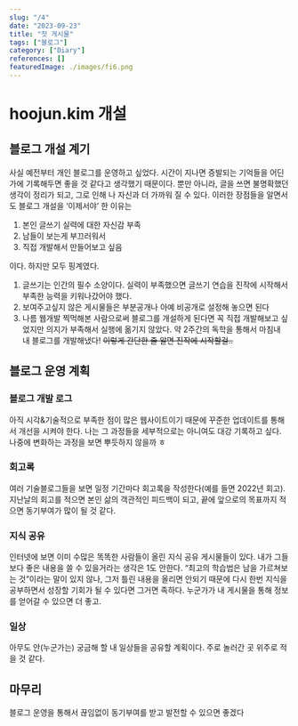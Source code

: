 ```yaml
---
slug: "/4"
date: "2023-09-23"
title: "첫 게시물"
tags: ["블로그"]
category: ["Diary"]
references: []
featuredImage: ./images/fi6.png
---
```


# hoojun.kim 개설
## 블로그 개설 계기
사실 예전부터 개인 블로그를 운영하고 싶었다. 시간이 지나면 증발되는 기억들을
어딘가에 기록해두면 좋을 것 같다고 생각했기 때문이다. 뿐만 아니라, 글을 쓰면
불명확했던 생각이 정리가 되고, 그로 인해 나 자신과 더 가까워 질 수 있다. 이러한
장점들을 알면서도 블로그 개설을 ‘이제서야’ 한 이유는
1. 본인 글쓰기 실력에 대한 자신감 부족
2. 남들이 보는게 부끄러워서
3. 직접 개발해서 만들어보고 싶음

이다.
하지만 모두 핑계였다.
1. 글쓰기는 인간의 필수 소양이다. 실력이 부족했으면 글쓰기 연습을 진작에 시작해서 부족한 능력을 키워나갔어야 했다.
2. 보여주고싶지 않은 게시물들은 부분공개나 아예 비공개로 설정해 놓으면 된다
3. 나름 웹개발 찍먹해본 사람으로써 블로그를 개설하게 된다면 꼭 직접 개발해보고 싶었지만 의지가 부족해서 실행에 옮기지 않았다. 약 2주간의 독학을 통해서 마침내 내 블로그를 개발해냈다! ~~이렇게 간단한 줄 알면 진작에 시작할걸..~~

## 블로그 운영 계획
### 블로그 개발 로그
아직 시각&기술적으로 부족한 점이 많은 웹사이트이기 때문에 꾸준한 업데이트를 통해서
개선을 시켜야 한다. 나는 그 과정들을 세부적으로는 아니여도 대강 기록하고 싶다. 나중에
변화하는 과정을 보면 뿌듯하지 않을까 ㅎ
### 회고록
여러 기술블로그들을 보면 일정 기간마다 회고록을 작성한다(예를 들면 2022년 회고).
지난날의 회고를 적으면 본인 삶의 객관적인 피드백이 되고, 끝에 앞으로의 목표까지
적으면 동기부여가 많이 될 것 같다.
### 지식 공유
인터넷에 보면 이미 수많은 똑똑한 사람들이 올린 지식 공유 게시물들이 있다. 내가 그들보다
좋은 내용을 쓸 수 있을거라는 생각은 1도 안한다. “최고의 학습법은 남을 가르쳐보는 것”이라는
말이 있지 않나, 그저 틀린 내용을 올리면 안되기 때문에 다시 한번 지식을 공부하면서 성장할
기회가 될 수 있다면 그거면 족하다. 누군가가 내 게시물을 통해 정보를 얻어갈 수 있으면 더
좋고.
### 일상
아무도 안(누군가는) 궁금해 할 내 일상들을 공유할 계획이다. 주로 놀러간 곳 위주로 적을 것
같다.
## 마무리
블로그 운영을 통해서 끊임없이 동기부여를 받고 발전할 수 있으면 좋겠다